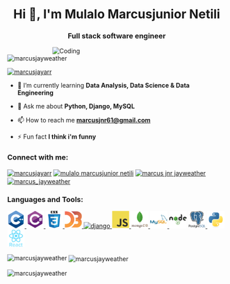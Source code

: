 <h1 align="center">Hi 👋, I'm Mulalo Marcusjunior Netili</h1>
<h3 align="center">Full stack software engineer</h3>
<img align="right" alt="Coding" width="400" src="https://i.pinimg.com/originals/81/17/8b/81178b47a8598f0c81c4799f2cdd4057.gif">


<p align="left"> <img src="https://komarev.com/ghpvc/?username=marcusjayweather&label=Profile%20views&color=0e75b6&style=flat" alt="marcusjayweather" /> </p>

<p align="left"> <a href="https://twitter.com/marcusjayarr" target="blank"><img src="https://img.shields.io/twitter/follow/marcusjayarr?logo=twitter&style=for-the-badge" alt="marcusjayarr" /></a> </p>

- 🌱 I’m currently learning **Data Analysis, Data Science & Data Engineering**

- 💬 Ask me about **Python, Django, MySQL**

- 📫 How to reach me **marcusjnr61@gmail.com**

- ⚡ Fun fact **I think i'm funny**

<h3 align="left">Connect with me:</h3>
<p align="left">
<a href="https://twitter.com/marcusjayarr" target="blank"><img align="center" src="https://raw.githubusercontent.com/rahuldkjain/github-profile-readme-generator/master/src/images/icons/Social/twitter.svg" alt="marcusjayarr" height="30" width="40" /></a>
<a href="https://linkedin.com/in/mulalo marcusjunior netili" target="blank"><img align="center" src="https://raw.githubusercontent.com/rahuldkjain/github-profile-readme-generator/master/src/images/icons/Social/linked-in-alt.svg" alt="mulalo marcusjunior netili" height="30" width="40" /></a>
<a href="https://fb.com/marcus jnr jayweather" target="blank"><img align="center" src="https://raw.githubusercontent.com/rahuldkjain/github-profile-readme-generator/master/src/images/icons/Social/facebook.svg" alt="marcus jnr jayweather" height="30" width="40" /></a>
<a href="https://instagram.com/marcus_jayweather" target="blank"><img align="center" src="https://raw.githubusercontent.com/rahuldkjain/github-profile-readme-generator/master/src/images/icons/Social/instagram.svg" alt="marcus_jayweather" height="30" width="40" /></a>
</p>

<h3 align="left">Languages and Tools:</h3>
<p align="left"> <a   href="https://www.w3schools.com/cpp/" target="_blank" rel="noreferrer"> <img src="https://raw.githubusercontent.com/devicons/devicon/master/icons/cplusplus/cplusplus-original.svg" alt="cplusplus" width="40" height="40"/> </a> <a href="https://www.w3schools.com/cs/" target="_blank" rel="noreferrer"> <img src="https://raw.githubusercontent.com/devicons/devicon/master/icons/csharp/csharp-original.svg" alt="csharp" width="40" height="40"/> </a> <a href="https://www.w3schools.com/css/" target="_blank" rel="noreferrer"> <img src="https://raw.githubusercontent.com/devicons/devicon/master/icons/css3/css3-original-wordmark.svg" alt="css3" width="40" height="40"/> </a> <a href="https://d3js.org/" target="_blank" rel="noreferrer"> <img src="https://raw.githubusercontent.com/devicons/devicon/master/icons/d3js/d3js-original.svg" alt="d3js" width="40" height="40"/> </a> <a href="https://www.djangoproject.com/" target="_blank" rel="noreferrer"> <img src="https://cdn.worldvectorlogo.com/logos/django.svg" alt="django" width="40" height="40"/> </a> <a <a href="https://developer.mozilla.org/en-US/docs/Web/JavaScript" target="_blank" rel="noreferrer"> <img src="https://raw.githubusercontent.com/devicons/devicon/master/icons/javascript/javascript-original.svg" alt="javascript" width="40" height="40"/> </a> <a </a> <a href="https://www.mongodb.com/" target="_blank" rel="noreferrer"> <img src="https://raw.githubusercontent.com/devicons/devicon/master/icons/mongodb/mongodb-original-wordmark.svg" alt="mongodb" width="40" height="40"/> </a> <a href="https://www.mysql.com/" target="_blank" rel="noreferrer"> <img src="https://raw.githubusercontent.com/devicons/devicon/master/icons/mysql/mysql-original-wordmark.svg" alt="mysql" width="40" height="40"/> </a> <a <a  target="_blank" rel="noreferrer"> <img src="https://raw.githubusercontent.com/devicons/devicon/master/icons/nodejs/nodejs-original-wordmark.svg" alt="nodejs" width="40" height="40"/> </a> <a href="https://www.postgresql.org" target="_blank" rel="noreferrer"> <img src="https://raw.githubusercontent.com/devicons/devicon/master/icons/postgresql/postgresql-original-wordmark.svg" alt="postgresql" width="40" height="40"/> </a> <a href="https://www.python.org" target="_blank" rel="noreferrer"> <img src="https://raw.githubusercontent.com/devicons/devicon/master/icons/python/python-original.svg" alt="python" width="40" height="40"/> </a> <a href="https://reactjs.org/" target="_blank" rel="noreferrer"> <img src="https://raw.githubusercontent.com/devicons/devicon/master/icons/react/react-original-wordmark.svg" alt="react" width="40" height="40"/> </a> <a  </p>

<p><img align="left" src="https://github-readme-stats.vercel.app/api/top-langs?username=marcusjayweather&show_icons=true&locale=en&layout=compact" alt="marcusjayweather" /></p>

<p>&nbsp;<img align="center" src="https://github-readme-stats.vercel.app/api?username=marcusjayweather&show_icons=true&locale=en" alt="marcusjayweather" /></p>

<p><img align="center" src="https://github-readme-streak-stats.herokuapp.com/?user=marcusjayweather&" alt="marcusjayweather" /></p>
